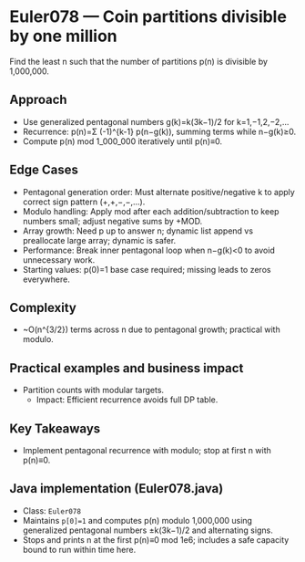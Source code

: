 # Euler078 — Coin partitions divisible by one million

Find the least n such that the number of partitions p(n) is divisible by 1,000,000.

## Approach

- Use generalized pentagonal numbers g(k)=k(3k−1)/2 for k=1,−1,2,−2,...
- Recurrence: p(n)=Σ (-1)^{k-1} p(n−g(k)), summing terms while n−g(k)≥0.
- Compute p(n) mod 1_000_000 iteratively until p(n)≡0.

## Edge Cases
- Pentagonal generation order: Must alternate positive/negative k to apply correct sign pattern (+,+,−,−,...).
- Modulo handling: Apply mod after each addition/subtraction to keep numbers small; adjust negative sums by +MOD.
- Array growth: Need p up to answer n; dynamic list append vs preallocate large array; dynamic is safer.
- Performance: Break inner pentagonal loop when n−g(k)<0 to avoid unnecessary work.
- Starting values: p(0)=1 base case required; missing leads to zeros everywhere.

## Complexity
- ~O(n^{3/2}) terms across n due to pentagonal growth; practical with modulo.

## Practical examples and business impact
- Partition counts with modular targets.
  - Impact: Efficient recurrence avoids full DP table.

## Key Takeaways
- Implement pentagonal recurrence with modulo; stop at first n with p(n)≡0.


## Java implementation (Euler078.java)

- Class: `Euler078`
- Maintains `p[0]=1` and computes p(n) modulo 1,000,000 using generalized pentagonal numbers ±k(3k−1)/2 and alternating signs.
- Stops and prints n at the first p(n)≡0 mod 1e6; includes a safe capacity bound to run within time here.
